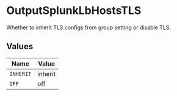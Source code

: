 # OutputSplunkLbHostsTLS

Whether to inherit TLS configs from group setting or disable TLS.


## Values

| Name      | Value     |
| --------- | --------- |
| `INHERIT` | inherit   |
| `OFF`     | off       |